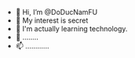 - 👋 Hi, I’m @DoDucNamFU
- 👀 My interest is secret
- 🌱 I'm actually learning technology.
- 💞️ ........
- 📫 ............

<!---
DoDucNamFU/DoDucNamFU is a ✨ special ✨ repository because its `README.md` (this file) appears on your GitHub profile.
You can click the Preview link to take a look at your changes.
--->
